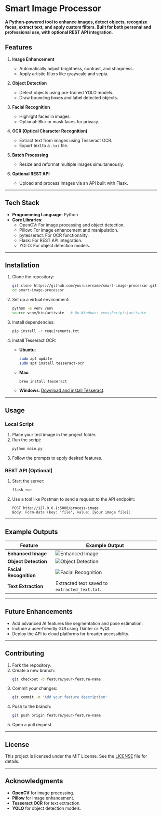 # Smart Image Processor

**A Python-powered tool to enhance images, detect objects, recognize faces, extract text, and apply custom filters. Built for both personal and professional use, with optional REST API integration.**

## Features

1. **Image Enhancement**
   - Automatically adjust brightness, contrast, and sharpness.
   - Apply artistic filters like grayscale and sepia.

2. **Object Detection**
   - Detect objects using pre-trained YOLO models.
   - Draw bounding boxes and label detected objects.

3. **Facial Recognition**
   - Highlight faces in images.
   - Optional: Blur or mask faces for privacy.

4. **OCR (Optical Character Recognition)**
   - Extract text from images using Tesseract OCR.
   - Export text to a `.txt` file.

5. **Batch Processing**
   - Resize and reformat multiple images simultaneously.

6. **Optional REST API**
   - Upload and process images via an API built with Flask.

---

## Tech Stack

- **Programming Language**: Python
- **Core Libraries**:
  - OpenCV: For image processing and object detection.
  - Pillow: For image enhancement and manipulation.
  - pytesseract: For OCR functionality.
  - Flask: For REST API integration.
  - YOLO: For object detection models.

---

## Installation

1. Clone the repository:
   ```bash
   git clone https://github.com/yourusername/smart-image-processor.git
   cd smart-image-processor
   ```

2. Set up a virtual environment:
   ```bash
   python -m venv venv
   source venv/bin/activate   # On Windows: venv\Scripts\activate
   ```

3. Install dependencies:
   ```bash
   pip install -r requirements.txt
   ```

4. Install Tesseract OCR:
   - **Ubuntu**:
     ```bash
     sudo apt update
     sudo apt install tesseract-ocr
     ```
   - **Mac**:
     ```bash
     brew install tesseract
     ```
   - **Windows**:
     [Download and install Tesseract](https://github.com/UB-Mannheim/tesseract/wiki).

---

## Usage

### Local Script

1. Place your test image in the project folder.
2. Run the script:
   ```bash
   python main.py
   ```
3. Follow the prompts to apply desired features.

### REST API (Optional)

1. Start the server:
   ```bash
   flask run
   ```
2. Use a tool like Postman to send a request to the API endpoint:
   ```
   POST http://127.0.0.1:5000/process-image
   Body: Form-data (key: 'file', value: [your image file])
   ```

---

## Example Outputs

| Feature           | Example Output |
|-------------------|----------------|
| **Enhanced Image**| ![Enhanced Image](examples/enhanced_image.jpg) |
| **Object Detection** | ![Object Detection](examples/detected_objects.jpg) |
| **Facial Recognition** | ![Facial Recognition](examples/faces_detected.jpg) |
| **Text Extraction** | Extracted text saved to `extracted_text.txt`. |

---

## Future Enhancements

- Add advanced AI features like segmentation and pose estimation.
- Include a user-friendly GUI using Tkinter or PyQt.
- Deploy the API to cloud platforms for broader accessibility.

---

## Contributing

1. Fork the repository.
2. Create a new branch:
   ```bash
   git checkout -b feature/your-feature-name
   ```
3. Commit your changes:
   ```bash
   git commit -m "Add your feature description"
   ```
4. Push to the branch:
   ```bash
   git push origin feature/your-feature-name
   ```
5. Open a pull request.

---

## License

This project is licensed under the MIT License. See the [LICENSE](LICENSE) file for details.

---

## Acknowledgments

- **OpenCV** for image processing.
- **Pillow** for image enhancement.
- **Tesseract OCR** for text extraction.
- **YOLO** for object detection models.
